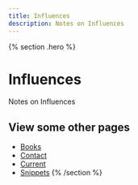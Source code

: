 ```yaml
---
title: Influences
description: Notes on Influences
---
```


{% section .hero %}
# Influences 
Notes on Influences

## View some other pages

- [Books](/books)
- [Contact](/contact)
- [Current](/current)
- [Snippets](/snippets)
{% /section %}